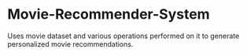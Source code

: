 # Movie-Recommender-System
 Uses movie dataset and various operations performed on it to generate personalized  movie recommendations. 

